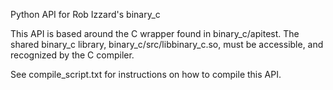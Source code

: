 Python API for Rob Izzard's binary_c  

This API is based around the C wrapper found in binary_c/apitest. The shared binary_c library, binary_c/src/libbinary_c.so, must be accessible, and recognized by the C compiler.  

See compile_script.txt for instructions on how to compile this API.   

